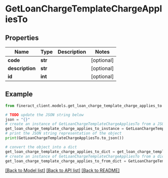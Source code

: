 # GetLoanChargeTemplateChargeAppliesTo


## Properties

Name | Type | Description | Notes
------------ | ------------- | ------------- | -------------
**code** | **str** |  | [optional] 
**description** | **str** |  | [optional] 
**id** | **int** |  | [optional] 

## Example

```python
from fineract_client.models.get_loan_charge_template_charge_applies_to import GetLoanChargeTemplateChargeAppliesTo

# TODO update the JSON string below
json = "{}"
# create an instance of GetLoanChargeTemplateChargeAppliesTo from a JSON string
get_loan_charge_template_charge_applies_to_instance = GetLoanChargeTemplateChargeAppliesTo.from_json(json)
# print the JSON string representation of the object
print(GetLoanChargeTemplateChargeAppliesTo.to_json())

# convert the object into a dict
get_loan_charge_template_charge_applies_to_dict = get_loan_charge_template_charge_applies_to_instance.to_dict()
# create an instance of GetLoanChargeTemplateChargeAppliesTo from a dict
get_loan_charge_template_charge_applies_to_from_dict = GetLoanChargeTemplateChargeAppliesTo.from_dict(get_loan_charge_template_charge_applies_to_dict)
```
[[Back to Model list]](../README.md#documentation-for-models) [[Back to API list]](../README.md#documentation-for-api-endpoints) [[Back to README]](../README.md)


